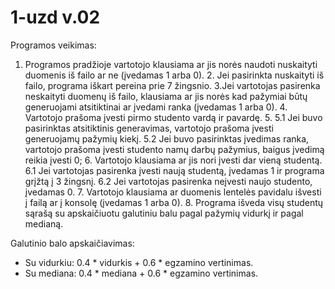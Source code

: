 
# 1-uzd v.02
Programos veikimas:

1. Programos pradžioje vartotojo klausiama ar jis norės naudoti nuskaityti duomenis iš failo ar ne (įvedamas 1 arba 0). 2. Jei pasirinkta nuskaityti iš failo, programa iškart pereina prie 7 žingsnio. 3.Jei vartotojas pasirenka neskaityti duomenų iš failo, klausiama ar jis norės kad pažymiai būtų generuojami atsitiktinai ar įvedami ranka (įvedamas 1 arba 0). 4. Vartotojo prašoma įvesti pirmo studento vardą ir pavardę. 5. 5.1 Jei buvo pasirinktas atsitiktinis generavimas, vartotojo prašoma įvesti generuojamų pažymių kiekį. 5.2 Jei buvo pasirinktas įvedimas ranka, vartotojo prašoma įvesti studento namų darbų pažymius, baigus įvedimą reikia įvesti 0; 6. Vartotojo klausiama ar jis nori įvesti dar vieną studentą. 6.1 Jei vartotojas pasirenka įvesti naują studentą, įvedamas 1 ir programa grįžtą į 3 žingsnį. 6.2 Jei vartotojas pasirenka neįvesti naujo studento, įvedamas 0. 7. Vartotojo klausiama ar duomenis lentelės pavidalu išvesti į failą ar į konsolę (įvedamas 1 arba 0). 8. Programa išveda visų studentų sąrašą su apskaičiuotu galutiniu balu pagal pažymių vidurkį ir pagal medianą.

Galutinio balo apskaičiavimas:
- Su vidurkiu: 0.4 * vidurkis + 0.6 * egzamino vertinimas.
- Su mediana: 0.4 * mediana + 0.6 * egzamino vertinimas.
